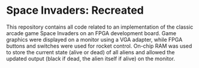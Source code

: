 # Space Invaders: Recreated 
This repository contains all code related to an implementation of the classic arcade game Space Invaders on an FPGA development board. Game graphics were displayed on a monitor using a VGA adapter, while FPGA buttons and switches were used for rocket control. On-chip RAM was used to store the current state (alive or dead) of all aliens and allowed the updated output (black if dead, the alien itself if alive) on the monitor. 

